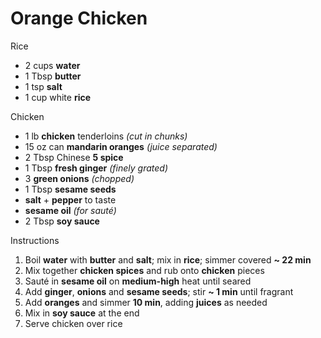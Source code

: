 # Orange Chicken

Rice

- 2 cups **water**
- 1 Tbsp **butter**
- 1 tsp **salt**
- 1 cup white **rice**

Chicken

- 1 lb **chicken** tenderloins *(cut in chunks)*
- 15 oz can **mandarin oranges** *(juice separated)*
- 2 Tbsp Chinese **5 spice**
- 1 Tbsp **fresh ginger** *(finely grated)*
- 3 **green onions** *(chopped)*
- 1 Tbsp **sesame seeds**
- **salt** + **pepper** to taste
- **sesame oil** *(for sauté)*
- 2 Tbsp **soy sauce**

Instructions

1. Boil **water** with **butter** and **salt**; mix in **rice**; simmer covered **~ 22 min**
1. Mix together **chicken spices** and rub onto **chicken** pieces
1. Sauté in **sesame oil** on **medium-high** heat until seared
1. Add **ginger**, **onions** and **sesame seeds**; stir **~ 1 min** until fragrant
1. Add **oranges** and simmer **10 min**, adding **juices** as needed
1. Mix in **soy sauce** at the end
1. Serve chicken over rice

